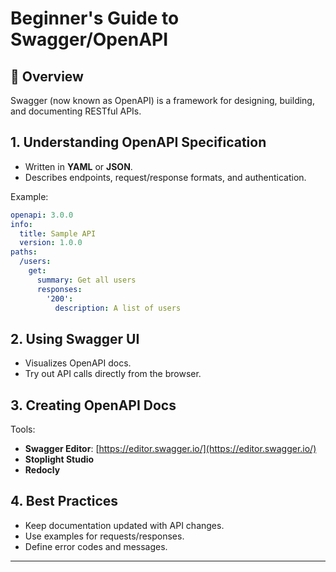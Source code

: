 # Beginner's Guide to Swagger/OpenAPI

## 📝 Overview
Swagger (now known as OpenAPI) is a framework for designing, building, and documenting RESTful APIs.

## 1. Understanding OpenAPI Specification
- Written in **YAML** or **JSON**.
- Describes endpoints, request/response formats, and authentication.

Example:
```yaml
openapi: 3.0.0
info:
  title: Sample API
  version: 1.0.0
paths:
  /users:
    get:
      summary: Get all users
      responses:
        '200':
          description: A list of users
```

## 2. Using Swagger UI
- Visualizes OpenAPI docs.
- Try out API calls directly from the browser.

## 3. Creating OpenAPI Docs
Tools:
- **Swagger Editor**: [https://editor.swagger.io/](https://editor.swagger.io/)
- **Stoplight Studio**
- **Redocly**

## 4. Best Practices
- Keep documentation updated with API changes.
- Use examples for requests/responses.
- Define error codes and messages.

---
